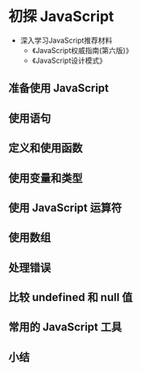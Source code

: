 # 初探 JavaScript
- 深入学习JavaScript推荐材料
    - 《JavaScript权威指南(第六版)》
    - 《JavaScript设计模式》
## 准备使用 JavaScript

## 使用语句

## 定义和使用函数

## 使用变量和类型

## 使用 JavaScript 运算符

## 使用数组

## 处理错误

## 比较 undefined 和 null 值

## 常用的 JavaScript 工具

## 小结
